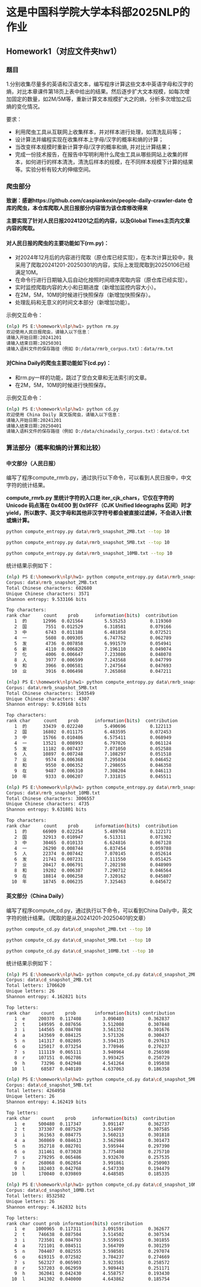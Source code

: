 # 这是中国科学院大学本科部2025NLP的作业
## Homework1（对应文件夹hw1）
### 题目
1.分别收集尽量多的英语和汉语文本，编写程序计算这些文本中英语字母和汉字的熵，对比本章课件第18页上表中给出的结果。然后逐步扩大文本规模，如每次增加固定的数量，如2M/5M等，重新计算文本规模扩大之的熵，分析多次增加之后熵的变化情况。

要求：

- 利用爬虫工具从互联网上收集样本，并对样本进行处理，如清洗乱码等；
- 设计算法并编程实现在收集样本上字母/汉字的概率和熵的计算；
- 当改变样本规模时重新计算字母/汉字的概率和熵, 并对比计算结果；
- 完成一份技术报告，在报告中写明利用什么爬虫工具从哪些网站上收集的样本，如何进行的样本清洗，清洗后样本的规模，在不同样本规模下计算的结果等。实验分析有较大的伸缩空间。

### 爬虫部分
**致谢：感谢https://github.com/caspiankexin/people-daily-crawler-date 仓库的爬虫，本仓库爬取人民日报部分内容皆为该仓库修改得来**

**主要实现了针对人民日报20241201之后的内容，以及Global Times主页内文章内容的爬取。**

#### 对人民日报的爬虫的主要功能如下(rm.py)：

- 对2024年12月后的内容进行爬取（原仓库已经实现），在本次计算比较中，我采用了爬取20241201-20250301的内容，实际上发现爬取到20250106已经满足10M。
- 在命令行进行日期输入后自动化按照时间顺序爬取内容（原仓库已经实现）。
- 实时监控爬取内容的大小和日期进度（新增加监控内容大小）。
- 在2M，5M，10M的时候进行快照保存（新增加快照保存）。
- 处理乱码和无意义的时间文本部分（新增加功能）。

示例交互命令：
```bash
(nlp) PS E:\homework\nlp\hw1> python rm.py
欢迎使用人民日报爬虫，请输入以下信息：
请输入开始日期:20241201
请输入结束日期:20250301
请输入语料文件的保存路径（例如 D:/data/rmrb_corpus.txt）：data/rm.txt
```



#### 对China Daily的爬虫主要功能如下(cd.py)：

- 和rm.py一样的功能，跳过了空白文章和无法索引的文章。
- 在2M，5M，10M的时候进行快照保存。

示例交互命令：
```bash
(nlp) PS E:\homework\nlp\hw1> python cd.py    
欢迎使用 China Daily 英文版爬虫，请输入以下信息：
请输入开始日期:20241201
请输入结束日期:20250401
请输入语料文件的保存路径（例如 D:/data/chinadaily_corpus.txt）：data/cd.txt
```


### 算法部分（概率和熵的计算和比较）

#### 中文部分（人民日报）
编写了程序compute_rmrb.py，通过执行以下命令，可以看到人民日报中，中文字符的统计结果。

**compute_rmrb.py 里统计字符的入口是 iter_cjk_chars，它仅在字符的 Unicode 码点落在 0x4E00 到 0x9FFF（CJK Unified Ideographs 区间）时才 yield，所以数字、英文字母和其他非汉字符号都会被直接过滤掉，不会进入计数或熵计算。**

```bash
python compute_entropy.py data\rmrb_snapshot_2MB.txt --top 10
```
```bash
python compute_entropy.py data\rmrb_snapshot_5MB.txt --top 10
```
```bash
python compute_entropy.py data\rmrb_snapshot_10MB.txt --top 10
```
统计结果示例如下：

```bash
(nlp) PS E:\homework\nlp\hw1> python compute_entropy.py data\rmrb_snapshot_2MB.txt --top 10
Corpus: data\rmrb_snapshot_2MB.txt
Total Chinese characters: 602680
Unique Chinese characters: 3571
Shannon entropy: 9.533166 bits

Top characters:
rank char     count    prob      information(bits)  contribution
   1  的      12996  0.021564        5.535253         0.119360
   2  国       7551  0.012529        6.318581         0.079166
   3  中       6743  0.011188        6.481858         0.072521
   4  一       5608  0.009305        6.747762         0.062789
   5  发       4736  0.007858        6.991579         0.054941
   6  新       4110  0.006820        7.196110         0.049074
   7  化       4006  0.006647        7.233086         0.048078
   8  人       3977  0.006599        7.243568         0.047799
   9  和       3966  0.006581        7.247564         0.047693
  10  业       3916  0.006498        7.265868         0.047211
```

```bash
(nlp) PS E:\homework\nlp\hw1> python compute_entropy.py data\rmrb_snapshot_5MB.txt --top 10
Corpus: data\rmrb_snapshot_5MB.txt
Total Chinese characters: 1503549
Unique Chinese characters: 4307
Shannon entropy: 9.639168 bits

Top characters:
rank char     count    prob      information(bits)  contribution
   1  的      33439  0.022240        5.490696         0.122113
   2  国      16802  0.011175        6.483595         0.072453
   3  中      15766  0.010486        6.575411         0.068949
   4  一      13521  0.008993        6.797026         0.061124
   5  发      11182  0.007437        7.071050         0.052588
   6  人      10897  0.007248        7.108297         0.051518
   7  业       9574  0.006368        7.295034         0.046452
   8  和       9550  0.006352        7.298655         0.046358
   9  在       9487  0.006310        7.308204         0.046113
  10  年       9333  0.006207        7.331815         0.045511
```

```bash
(nlp) PS E:\homework\nlp\hw1> python compute_entropy.py data\rmrb_snapshot_10MB.txt --top 10
Corpus: data\rmrb_snapshot_10MB.txt
Total Chinese characters: 3006557
Unique Chinese characters: 4735
Shannon entropy: 9.631801 bits

Top characters:
rank char     count    prob      information(bits)  contribution
   1  的      66909  0.022254        5.489768         0.122171
   2  国      32913  0.010947        6.513311         0.071302
   3  中      30465  0.010133        6.624816         0.067128
   4  一      26290  0.008744        6.837454         0.059788
   5  人      22374  0.007442        7.070145         0.052614
   6  发      21741  0.007231        7.111550         0.051425
   7  业      20417  0.006791        7.202198         0.048909
   8  和      19202  0.006387        7.290712         0.046564
   9  在      18814  0.006258        7.320162         0.045807
  10  年      18745  0.006235        7.325463         0.045672
```




#### 英文部分（China Daily）
编写了程序compute_cd.py，通过执行以下命令，可以看到China Daily中，英文字符的统计结果。（爬取的是从20241201-20250401的文章）
```bash
python compute_cd.py data\cd_snapshot_2MB.txt --top 10
```
```bash
python compute_cd.py data\cd_snapshot_5MB.txt --top 10
```
```bash
python compute_cd.py data\cd_snapshot_10MB.txt --top 10
```



统计结果示例如下：

```bash
(nlp) PS E:\homework\nlp\hw1> python compute_cd.py data\cd_snapshot_2MB.txt --top 10
Corpus: data\cd_snapshot_2MB.txt
Total letters: 1706620
Unique letters: 26
Shannon entropy: 4.162821 bits

Top letters:
rank char    count    prob       information(bits) contribution
   1  e     200370  0.117408        3.090403         0.362837
   2  t     149595  0.087656        3.512008         0.307848
   3  i     144565  0.084708        3.561352         0.301676
   4  a     143569  0.084125        3.571326         0.300437
   5  n     141317  0.082805        3.594135         0.297613
   6  o     125017  0.073254        3.770946         0.276237
   7  s     111119  0.065111        3.940964         0.256598
   8  r     107151  0.062786        3.993425         0.250729
   9  h      73296  0.042948        4.541264         0.195038
  10  l      68587  0.040189        4.637063         0.186358
```

```bash
(nlp) PS E:\homework\nlp\hw1> python compute_cd.py data\cd_snapshot_5MB.txt --top 10
Corpus: data\cd_snapshot_5MB.txt
Total letters: 4264958
Unique letters: 26
Shannon entropy: 4.162419 bits

Top letters:
rank char    count    prob      information(bits)  contribution
   1  e     500480  0.117347        3.091147         0.362737
   2  t     373307  0.087529        3.514097         0.307585
   3  i     361563  0.084775        3.560213         0.301818
   4  a     360869  0.084613        3.562984         0.301473
   5  n     352718  0.082701        3.595944         0.297390
   6  o     311461  0.073028        3.775408         0.275710
   7  s     279295  0.065486        3.932670         0.257535
   8  r     268068  0.062854        3.991861         0.250903
   9  h     182403  0.042768        4.547330         0.194479
  10  l     170040  0.039869        4.648585         0.185335
```

```bash
(nlp) PS E:\homework\nlp\hw1> python compute_cd.py data\cd_snapshot_10MB.txt --top 10
Corpus: data\cd_snapshot_10MB.txt
Total letters: 8532582
Unique letters: 26
Shannon entropy: 4.162832 bits

Top letters:
rank char count prob information(bits) contribution
   1  e    1000965  0.117311        3.091591         0.362677
   2  t     746638  0.087504        3.514502         0.307534
   3  i     723501  0.084793        3.559915         0.301855
   4  a     721101  0.084511        3.564709         0.301259
   5  n     704407  0.082555        3.598501         0.297074
   6  o     619315  0.072582        3.784237         0.274669
   7  s     562327  0.065903        3.923501         0.258572
   8  r     537203  0.062959        3.989443         0.251171
   9  h     362041  0.042430        4.558757         0.193430
  10  l     341302  0.040000        4.643862         0.185754
```


